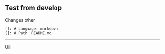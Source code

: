 ## Test from develop
Changes
other 
       
    []: # Language: markdown
    []: # Path: README.md

----
Uiii
